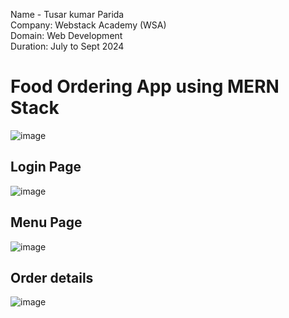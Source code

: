 Name - Tusar kumar Parida<br/>
Company: Webstack Academy (WSA)<br/>
Domain: Web Development<br/>
Duration: July to Sept 2024<br/>

<h1>Food Ordering App using MERN Stack</h1>

![image](https://github.com/user-attachments/assets/a52c753b-2d75-406e-8636-edd2fdb8e15d)

## Login Page

![image](https://github.com/user-attachments/assets/217e135c-59b8-491d-a27d-ea562d6bb92e)

## Menu Page

![image](https://github.com/user-attachments/assets/369600f3-2aeb-459c-861d-06cae703bdb6)

## Order details

![image](https://github.com/user-attachments/assets/712fcc29-85db-4dcf-9aa8-4f5660b32099)

